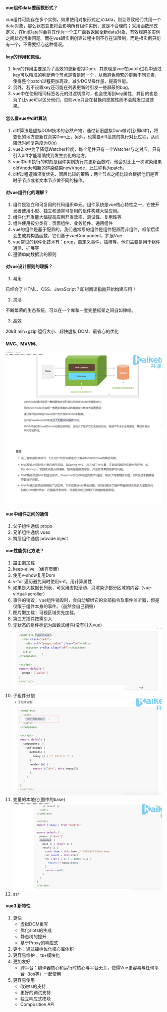 #### vue组件data要函数形式？
vue组件可能存在多个实例，如果使用对象形式定义data，则会导致他们共用一个data对象，那么状态变更将会影响所有组件实例，这是不合理的；采用函数形式定义，在initData时会将其作为一个工厂函数返回全新data对象，有效规避多实例之间状态污染问题。而在vue跟实例创建过程中则不存在该限制，而是根实例只能有一个，不需要担心这种情况。
#### key的作用和原理。
1. key的作用主要是为了高效的更新虚拟Dom，其原理是vue在patch过程中通过key可以精准的判断两个节点是否是同一个，从而避免频繁的更新不同元素，使得整个patch过程更加高效，减少DOM操作量，提高性能。
2. 另外，若不设置key还可能在列表更新时引发一些屏蔽的bug。
3. vue中在使用相同标签名元的过渡切换时，也会使用到key属性，其目的也是为了让vue可以区分他们，否则vue只会在替换内部属性而不会触发过渡效果。
#### 怎么看vue中diff算法
1. diff算法是虚拟DOM技术的必然产物，通过新旧虚拟Dom做对比(即diff)，将变化的地方更新在真实Dom上，另外，也需要diff高效的执行对比过程，从而降低时间复杂度为O(n)
2. vue2.x中为了降低Watcher粒度，每个组件只有一个Watcher与之对应，只有引入diff才能精确找到发生变化的地方。
3. vue中diff执行的时刻是组件实例执行其更新函数时，他会对比上一次渲染结果oldVnode和新的渲染结果newVnode，此过程称为patch。
4. diff过程遵循深度优先、同层比较的策略；两个节点之间比较会根据他们是否时子节点或者文本节点做不同的操作。
#### 对vue组件化的理解？
1. 组件是独立和可复用的代码组织单元。组件系统是vue核心特性之一，它使开发者使用小型、独立和通常可复用的组件构建大型应用。
2. 组件化开发能大幅提高应用开发效率、测试性、复用性等
3. 组件使用按分类有：页面组件、业务组件、通用组件
4. vue的组件是基于配置的，我们通常写的组件是组件配置而非组件，框架后续会生成其构造函数，它们基于vueComponent，扩展Vue
5. vue常见的组件化技术有：prop，自定义事件，插槽等，他们主要是用于组件通信、扩展等
6. 遵循单向数据流的原则
#### 对vue设计原则的理解？
1. 易用

已经会了 HTML、CSS、JavaScript？即刻阅读指南开始构建应用！

2. 灵活

不断繁荣的生态系统，可以在一个库和一套完整框架之间自如伸缩。

3. 高效

20kB min+gzip 运行大小、超快虚拟 DOM、最省心的优化
#### MVC、MVVM、
![mvvm](1.png)
![](2.png)

#### vue中组件之间的通信
1. 父子组件通信 props
2. 兄弟组件通信 vuex
3. 跨层组件通信 provide inject
#### vue性能优化方法？
1. 路由懒加载
2. keep-alive （缓存页面）
3. 使用v-show复用Dom
4. v-for 遍历避免同时使用v-if。用计算属性
5. 如果是大数据长列表，可采用虚拟滚动，只渲染少部分区域的内容（vue-virtual-scroller）
6. 事件的销毁：vue组件销毁时，会自动解绑它的全部指令及事件监听器，但是仅限于组件本身的事件。（虽然会自己销毁）
7. 图片懒加载：可视区域优先加载。
8. 第三方插件按需引入
9. 无状态的组件标记为函数式组件(没有引入vue)
![无状态组件](3.png)
10. 子组件分割
![子组件分割](4.png)
11. 变量的本地化(图中的base)
![变量本地化](5.png)
12. ssr

#### vue3 新特性
1. 更快
    * 虚拟DOM重写
    * 优化slots的生成
    * 静态树的提升
    * 基于Proxy的响应式
2. 更小：通过摇树优化核心库体积
3. 更容易维护： ts+模块化
4. 更加友好
    * 跨平台：编译器核心和运行时核心与平台无关，使得Vue更容易与任何平台（ios等）一起使用
5. 更容易使用
    * 改进ts的支持
    * 更好的调试支持
    * 独立响应式模块
    * Composition API
